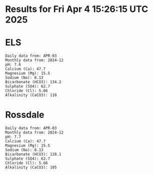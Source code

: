 # Results for Fri Apr  4 15:26:15 UTC 2025
# ELS
```
Daily data from: APR-03
Monthly data from: 2024-12
pH: 7.6
Calcium (Ca): 47.7
Magnesium (Mg): 15.5
Sodium (Na): 8.13
Bicarbonate (HCO3): 134.2
Sulphate (SO4): 62.7
Chloride (Cl): 5.66
Alkalinity (CaCO3): 110
```
# Rossdale
```
Daily data from: APR-03
Monthly data from: 2024-12
pH: 7.7
Calcium (Ca): 47.7
Magnesium (Mg): 15.5
Sodium (Na): 8.13
Bicarbonate (HCO3): 128.1
Sulphate (SO4): 62.7
Chloride (Cl): 5.66
Alkalinity (CaCO3): 105
```
